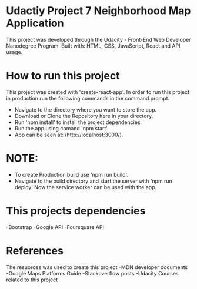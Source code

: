 # Udactiy Project 7 Neighborhood Map Application

This project was developed through the Udacity - Front-End Web Developer Nanodegree Program.
Built with: HTML, CSS, JavaScript, React and API usage.

# How to run this project
This project was created with 'create-react-app'. In order to run this project in production run the following commands in the command prompt.
* Navigate to the directory where you want to store the app.
* Download or Clone the Repository here in your directory.
* Run 'npm install' to install the project dependencies.
* Run the app using comand 'npm start'.
* App can be seen at: (http://localhost:3000/).

# NOTE: 
* To create Production build use 'npm run build'. 
* Navigate to the build directory and start the server with 'npm run deploy'
Now the service worker can be used with the app.



# This projects dependencies
-Bootstrap -Google API -Foursquare API

# References 
The resuorces was used to create this project 
-MDN developer documents
-Google Maps Platforms Guide 
-Stackoverflow posts 
-Udacity Courses related to this project
